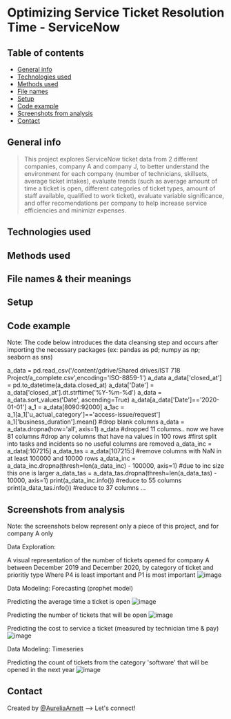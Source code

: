 # Optimizing Service Ticket Resolution Time - ServiceNow

## Table of contents
* [General info](#general-info)
* [Technologies used](#technologies-used)
* [Methods used](#methods-used)
* [File names](#file-names-&-their-meanings)
* [Setup](#setup)
* [Code example](#code-example)
* [Screenshots from analysis](#screenshots-from-analysis)
* [Contact](#contact)

## General info
> This project explores ServiceNow ticket data from 2 different companies, company A and company J, to better understand the environment for each company (number of technicians, skillsets, average ticket intakes), evaluate trends (such as average amount of time a ticket is open, different categories of ticket types, amount of staff available, qualified to work ticket), evaluate variable significance, and offer recomendations per company to help increase service efficiencies and minimizr expenses.

## Technologies used

## Methods used

## File names & their meanings

## Setup

## Code example
Note: The code below introduces the data cleansing step and occurs after importing the necessary packages (ex: pandas as pd; numpy as np; seaborn as sns)

a_data = pd.read_csv('/content/gdrive/Shared drives/IST 718 Project/a_complete.csv',encoding='ISO-8859-1')
a_data
a_data['closed_at'] = pd.to_datetime(a_data.closed_at)
a_data['Date'] = a_data['closed_at'].dt.strftime('%Y-%m-%d')
a_data = a_data.sort_values('Date', ascending=True)
a_data[a_data['Date']=='2020-01-01']
a_1 = a_data[8090:92000]
a_1ac = a_1[a_1['u_actual_category']=='access-issue/request']
a_1['business_duration'].mean()
#drop blank columns
a_data = a_data.dropna(how='all', axis=1)
a_data #dropped 11 columns.. now we have 81 columns
#drop any columns that have na values in 100 rows
#first split into tasks and incidents so no useful columns are removed
a_data_inc = a_data[:107215]
a_data_tas = a_data[107215:]
#remove columns with NaN in at least 100000 and 10000 rows
a_data_inc = a_data_inc.dropna(thresh=len(a_data_inc) - 100000, axis=1) #due to inc size this one is larger
a_data_tas = a_data_tas.dropna(thresh=len(a_data_tas) - 10000, axis=1)
print(a_data_inc.info()) #reduce to 55 columns
print(a_data_tas.info()) #reduce to 37 columns
...

## Screenshots from analysis
Note: the screenshots below represent only a piece of this project, and for company A only

Data Exploration:

A visual representation of the number of tickets opened for company A between December 2019 and December 2020, by category of ticket and prioritiy type
Where P4 is least important and P1 is most important
![image](https://user-images.githubusercontent.com/75768214/117555973-e6a1d000-b018-11eb-8dcf-bdd1c9c6a21c.png)

Data Modeling: Forecasting (prophet model)

Predicting the average time a ticket is open
![image](https://user-images.githubusercontent.com/75768214/117556119-5bc1d500-b01a-11eb-8956-d90c4395be29.png)

Predicting the number of tickets that will be open
![image](https://user-images.githubusercontent.com/75768214/117556130-75631c80-b01a-11eb-955a-06ee48b30c08.png)

Predicting the cost to service a ticket (measured by technician time & pay)
![image](https://user-images.githubusercontent.com/75768214/117556151-96c40880-b01a-11eb-984a-3d0c32c57d68.png)

Data Modeling: Timeseries

Predicting the count of tickets from the category 'software' that will be opened in the next year
![image](https://user-images.githubusercontent.com/75768214/117556185-e6a2cf80-b01a-11eb-8dc2-48b805cf93f7.png)


## Contact
Created by [@AureliaArnett](https://twitter.com/AureliaArnett) --> Let's connect!
